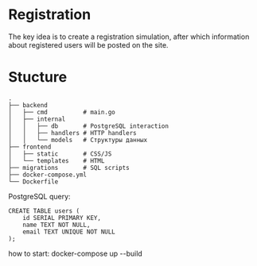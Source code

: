 # Registration
The key idea is to create a registration simulation, after which information about registered users will be posted on the site.

# Stucture 
```
.
├── backend
│   ├── cmd          # main.go
│   ├── internal
│   │   ├── db       # PostgreSQL interaction
│   │   ├── handlers # HTTP handlers
│   │   └── models   # Структуры данных
├── frontend
│   ├── static       # CSS/JS
│   └── templates    # HTML
├── migrations       # SQL scripts
├── docker-compose.yml
└── Dockerfile
```

PostgreSQL query: 
```
CREATE TABLE users (
    id SERIAL PRIMARY KEY,
    name TEXT NOT NULL,
    email TEXT UNIQUE NOT NULL
);
```
how to start: docker-compose up --build
